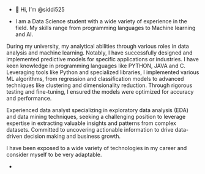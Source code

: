 - 👋 Hi, I’m @siddi525

- I am a Data Science student with a wide variety of experience in the field. My skills range from programming languages to Machine learning and AI.

During my university, my analytical abilities through various roles in data analysis and machine learning. Notably, I have successfully designed and implemented predictive models for specific applications or industries. I have keen knowledge in programming languages like PYTHON, JAVA and C. Leveraging tools like Python and specialized libraries, I implemented various ML algorithms, from regression and classification models to advanced techniques like clustering and dimensionality reduction. Through rigorous testing and fine-tuning, I ensured the models were optimized for accuracy and performance.

Experienced data analyst specializing in exploratory data analysis (EDA) and data mining techniques, seeking a challenging position to leverage expertise in extracting valuable insights and patterns from complex datasets. Committed to uncovering actionable information to drive data-driven decision making and business growth.

I have been exposed to a wide variety of technologies in my career and consider myself to be very adaptable.


- 

<!---
siddi525/siddi525 is a ✨ special ✨ repository because its `README.md` (this file) appears on your GitHub profile.
You can click the Preview link to take a look at your changes.
--->
